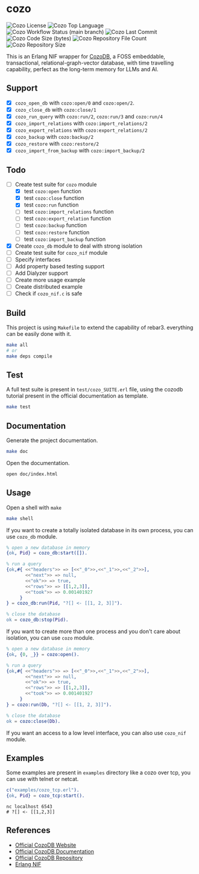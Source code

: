 # cozo

![Cozo License](https://img.shields.io/github/license/niamtokik/cozo)
![Cozo Top Language](https://img.shields.io/github/languages/top/niamtokik/cozo)
![Cozo Workflow Status (main branch)](https://img.shields.io/github/actions/workflow/status/niamtokik/cozo/test.yaml?branch=main)
![Cozo Last Commit](https://img.shields.io/github/last-commit/niamtokik/cozo)
![Cozo Code Size (bytes)](https://img.shields.io/github/languages/code-size/niamtokik/cozo)
![Cozo Repository File Count](https://img.shields.io/github/directory-file-count/niamtokik/cozo)
![Cozo Repository Size](https://img.shields.io/github/repo-size/niamtokik/cozo)

This is an Erlang NIF wrapper for [CozoDB](https://www.cozodb.org), a FOSS embeddable, transactional, relational-graph-vector database, with time travelling capability, perfect as the long-term memory for LLMs and AI.


## Support

 - [x] `cozo_open_db` with `cozo:open/0` and `cozo:open/2`.
 - [x] `cozo_close_db` with `cozo:close/1`
 - [x] `cozo_run_query` with `cozo:run/2`, `cozo:run/3` and `cozo:run/4`
 - [x] `cozo_import_relations` with `cozo:import_relations/2`
 - [x] `cozo_export_relations` with `cozo:export_relations/2`
 - [x] `cozo_backup`  with `cozo:backup/2`
 - [x] `cozo_restore`  with `cozo:restore/2`
 - [x] `cozo_import_from_backup`  with `cozo:import_backup/2`

## Todo

 - [ ] Create test suite for `cozo` module
   - [x] test `cozo:open` function
   - [x] test `cozo:close` function
   - [x] test `cozo:run` function
   - [ ] test `cozo:import_relations` function
   - [ ] test `cozo:export_relation` function
   - [ ] test `cozo:backup` function
   - [ ] test `cozo:restore` function
   - [ ] test `cozo:import_backup` function
 - [x] Create `cozo_db` module to deal with strong isolation
 - [ ] Create test suite for `cozo_nif` module
 - [ ] Specify interfaces
 - [ ] Add property based testing support
 - [ ] Add Dialyzer support
 - [ ] Create more usage example
 - [ ] Create distributed example
 - [ ] Check if `cozo_nif.c` is safe

## Build

This project is using `Makefile` to extend the capability of
rebar3. everything can be easily done with it.

```sh
make all
# or
make deps compile
```

## Test

A full test suite is present in `test/cozo_SUITE.erl` file, using the
cozodb tutorial present in the official documentation as template.

```sh
make test
```

## Documentation

Generate the project documentation.

```sh
make doc
```

Open the documentation.

```sh
open doc/index.html
```

## Usage

Open a shell with `make`

```sh
make shell
```

If you want to create a totally isolated database in its own process,
you can use `cozo_db` module.

```erlang
% open a new database in memory
{ok, Pid} = cozo_db:start([]).

% run a query
{ok,#{ <<"headers">> => [<<"_0">>,<<"_1">>,<<"_2">>],
       <<"next">> => null,
       <<"ok">> => true,
       <<"rows">> => [[1,2,3]],
       <<"took">> => 0.001401927
     }
} = cozo_db:run(Pid, "?[] <- [[1, 2, 3]]").

% close the database
ok = cozo_db:stop(Pid).
```

If you want to create more than one process and you don't care about
isolation, you can use `cozo` module.

```erlang
% open a new database in memory
{ok, {0, _}} = cozo:open().

% run a query
{ok,#{ <<"headers">> => [<<"_0">>,<<"_1">>,<<"_2">>],
       <<"next">> => null,
       <<"ok">> => true,
       <<"rows">> => [[1,2,3]],
       <<"took">> => 0.001401927
     }
} = cozo:run(Db, "?[] <- [[1, 2, 3]]").

% close the database
ok = cozo:close(Db).
```

If you want an access to a low level interface, you can also use
`cozo_nif` module.

## Examples

Some examples are present in `examples` directory like a cozo over
tcp, you can use with telnet or netcat.

```erlang
c("examples/cozo_tcp.erl").
{ok, Pid} = cozo_tcp:start().
```

```shell
nc localhost 6543
# ?[] <- [[1,2,3]]
```

## References

 - [Official CozoDB Website](https://www.cozodb.org/)
 - [Official CozoDB Documentation](https://docs.cozodb.org/en/latest/)
 - [Official CozoDB Repository](https://github.com/cozodb/cozo)
 - [Erlang NIF](https://www.erlang.org/doc/tutorial/nif.html)
